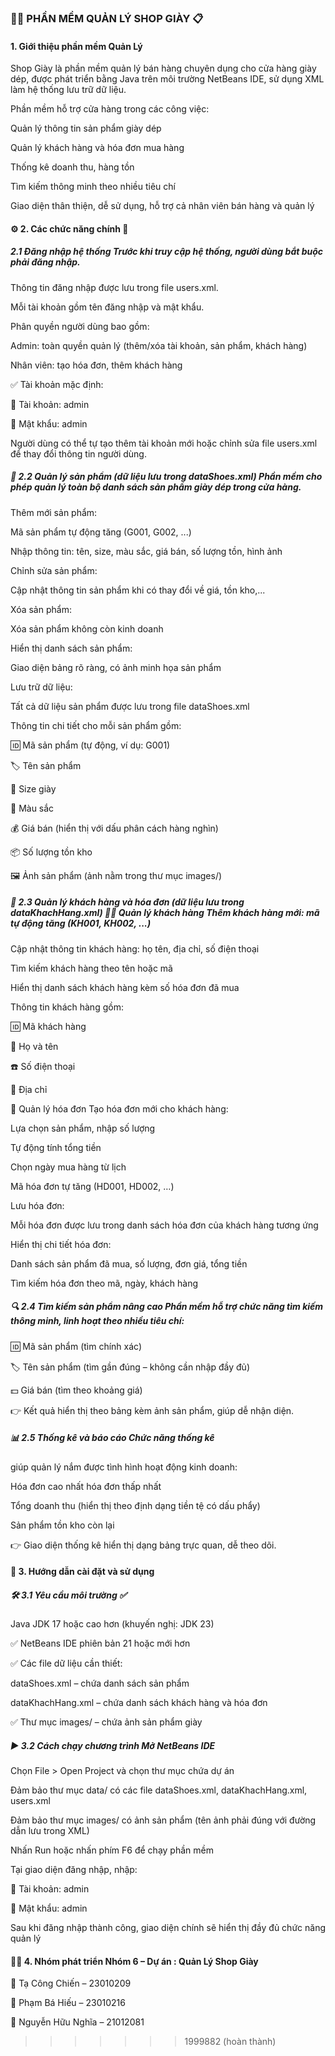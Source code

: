 

### 👟🥿 PHẦN MỀM QUẢN LÝ SHOP GIÀY 📋

#### 1. Giới thiệu phần mềm Quản Lý 
Shop Giày là phần mềm quản lý bán hàng chuyên dụng cho cửa hàng giày dép, được phát triển bằng Java trên môi trường NetBeans IDE, sử dụng XML làm hệ thống lưu trữ dữ liệu.

Phần mềm hỗ trợ cửa hàng trong các công việc:

Quản lý thông tin sản phẩm giày dép

Quản lý khách hàng và hóa đơn mua hàng

Thống kê doanh thu, hàng tồn

Tìm kiếm thông minh theo nhiều tiêu chí

Giao diện thân thiện, dễ sử dụng, hỗ trợ cả nhân viên bán hàng và quản lý

#### ⚙️ 2. Các chức năng chính 🔐

##### 2.1 Đăng nhập hệ thống Trước khi truy cập hệ thống, người dùng bắt buộc phải đăng nhập.

Thông tin đăng nhập được lưu trong file users.xml.

Mỗi tài khoản gồm tên đăng nhập và mật khẩu.

Phân quyền người dùng bao gồm:

Admin: toàn quyền quản lý (thêm/xóa tài khoản, sản phẩm, khách hàng)

Nhân viên: tạo hóa đơn, thêm khách hàng

✅ Tài khoản mặc định:

👤 Tài khoản: admin

🔑 Mật khẩu: admin

Người dùng có thể tự tạo thêm tài khoản mới hoặc chỉnh sửa file users.xml để thay đổi thông tin người dùng.

##### 👟 2.2 Quản lý sản phẩm (dữ liệu lưu trong dataShoes.xml) Phần mềm cho phép quản lý toàn bộ danh sách sản phẩm giày dép trong cửa hàng.

Thêm mới sản phẩm:

Mã sản phẩm tự động tăng (G001, G002, ...)

Nhập thông tin: tên, size, màu sắc, giá bán, số lượng tồn, hình ảnh

Chỉnh sửa sản phẩm:

Cập nhật thông tin sản phẩm khi có thay đổi về giá, tồn kho,...

Xóa sản phẩm:

Xóa sản phẩm không còn kinh doanh

Hiển thị danh sách sản phẩm:

Giao diện bảng rõ ràng, có ảnh minh họa sản phẩm

Lưu trữ dữ liệu:

Tất cả dữ liệu sản phẩm được lưu trong file dataShoes.xml

Thông tin chi tiết cho mỗi sản phẩm gồm:

🆔 Mã sản phẩm (tự động, ví dụ: G001)

🏷️ Tên sản phẩm

📏 Size giày

🎨 Màu sắc

💰 Giá bán (hiển thị với dấu phân cách hàng nghìn)

📦 Số lượng tồn kho

🖼️ Ảnh sản phẩm (ảnh nằm trong thư mục images/)

##### 👤 2.3 Quản lý khách hàng và hóa đơn (dữ liệu lưu trong dataKhachHang.xml) 🧑‍💼 Quản lý khách hàng Thêm khách hàng mới: mã tự động tăng (KH001, KH002, ...)

Cập nhật thông tin khách hàng: họ tên, địa chỉ, số điện thoại

Tìm kiếm khách hàng theo tên hoặc mã

Hiển thị danh sách khách hàng kèm số hóa đơn đã mua

Thông tin khách hàng gồm:

🆔 Mã khách hàng

🧾 Họ và tên

☎️ Số điện thoại

📍 Địa chỉ

🧾 Quản lý hóa đơn Tạo hóa đơn mới cho khách hàng:

Lựa chọn sản phẩm, nhập số lượng

Tự động tính tổng tiền

Chọn ngày mua hàng từ lịch

Mã hóa đơn tự tăng (HD001, HD002, …)

Lưu hóa đơn:

Mỗi hóa đơn được lưu trong danh sách hóa đơn của khách hàng tương ứng

Hiển thị chi tiết hóa đơn:

Danh sách sản phẩm đã mua, số lượng, đơn giá, tổng tiền

Tìm kiếm hóa đơn theo mã, ngày, khách hàng

##### 🔍 2.4 Tìm kiếm sản phẩm nâng cao Phần mềm hỗ trợ chức năng tìm kiếm thông minh, linh hoạt theo nhiều tiêu chí:

🆔 Mã sản phẩm (tìm chính xác)

🏷️ Tên sản phẩm (tìm gần đúng – không cần nhập đầy đủ)

💵 Giá bán (tìm theo khoảng giá)

👉 Kết quả hiển thị theo bảng kèm ảnh sản phẩm, giúp dễ nhận diện.

##### 📊 2.5 Thống kê và báo cáo Chức năng thống kê 
giúp quản lý nắm được tình hình hoạt động kinh doanh: 

Hóa đơn cao nhất hóa đơn thấp nhất

Tổng doanh thu (hiển thị theo định dạng tiền tệ có dấu phẩy)

Sản phẩm tồn kho còn lại

👉 Giao diện thống kê hiển thị dạng bảng trực quan, dễ theo dõi.

#### 🚀 3. Hướng dẫn cài đặt và sử dụng 
##### 🛠️ 3.1 Yêu cầu môi trường ✅
Java JDK 17 hoặc cao hơn (khuyến nghị: JDK 23)

✅ NetBeans IDE phiên bản 21 hoặc mới hơn

✅ Các file dữ liệu cần thiết:

dataShoes.xml – chứa danh sách sản phẩm

dataKhachHang.xml – chứa danh sách khách hàng và hóa đơn

✅ Thư mục images/ – chứa ảnh sản phẩm giày

##### ▶️ 3.2 Cách chạy chương trình Mở NetBeans IDE

Chọn File > Open Project và chọn thư mục chứa dự án

Đảm bảo thư mục data/ có các file dataShoes.xml, dataKhachHang.xml, users.xml

Đảm bảo thư mục images/ có ảnh sản phẩm (tên ảnh phải đúng với đường dẫn lưu trong XML)

Nhấn Run hoặc nhấn phím F6 để chạy phần mềm

Tại giao diện đăng nhập, nhập:

👤 Tài khoản: admin

🔑 Mật khẩu: admin

Sau khi đăng nhập thành công, giao diện chính sẽ hiển thị đầy đủ chức năng quản lý

#### 👨‍💻 4. Nhóm phát triển Nhóm 6 – Dự án : Quản Lý Shop Giày

👤 Tạ Công Chiến – 23010209

👤 Phạm Bá Hiếu – 23010216

👤 Nguyễn Hữu Nghĩa – 21012081

>>>>>>> 1999882 (hoàn thành)
